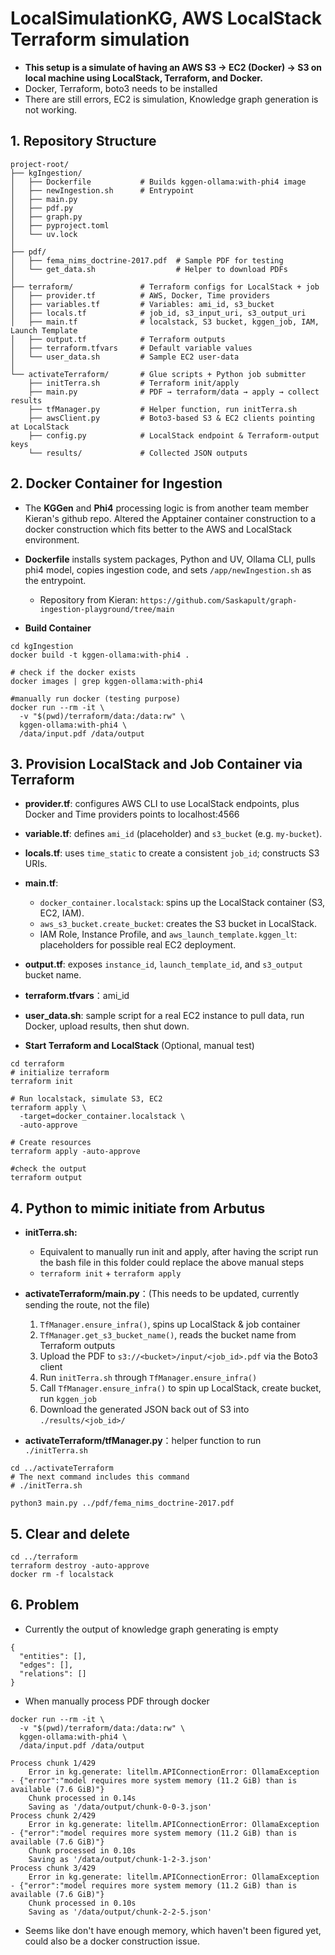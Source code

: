 # LocalSimulationKG, AWS LocalStack Terraform simulation

- **This setup is a simulate of having an AWS S3 → EC2 (Docker) → S3 on local machine using LocalStack, Terraform, and Docker.**
- Docker, Terraform, boto3 needs to be installed
- There are still errors, EC2 is simulation, Knowledge graph generation is not working.
## 1. Repository Structure
```
project-root/
├── kgIngestion/             
│   ├── Dockerfile           # Builds kggen-ollama:with-phi4 image
│   ├── newIngestion.sh      # Entrypoint
│   ├── main.py        
│   ├── pdf.py          
│   ├── graph.py          
│   ├── pyproject.toml      
│   └── uv.lock              
│
├── pdf/
│   ├── fema_nims_doctrine-2017.pdf  # Sample PDF for testing
│   └── get_data.sh                  # Helper to download PDFs
│ 
├── terraform/               # Terraform configs for LocalStack + job
│   ├── provider.tf          # AWS, Docker, Time providers
│   ├── variables.tf         # Variables: ami_id, s3_bucket
│   ├── locals.tf            # job_id, s3_input_uri, s3_output_uri
│   ├── main.tf              # localstack, S3 bucket, kggen_job, IAM, Launch Template
│   ├── output.tf            # Terraform outputs
│   ├── terraform.tfvars     # Default variable values
│   └── user_data.sh         # Sample EC2 user-data
│
└── activateTerraform/       # Glue scripts + Python job submitter
    ├── initTerra.sh         # Terraform init/apply
    ├── main.py              # PDF → terraform/data → apply → collect results
    ├── tfManager.py         # Helper function, run initTerra.sh
    ├── awsClient.py         # Boto3-based S3 & EC2 clients pointing at LocalStack
    ├── config.py            # LocalStack endpoint & Terraform-output keys
    └── results/             # Collected JSON outputs
```

## 2. Docker Container for Ingestion

- The **KGGen** and **Phi4** processing logic is from another team member Kieran's github repo. Altered the Apptainer container construction to a docker construction which fits better to the AWS and LocalStack environment. 
- **Dockerfile** installs system packages, Python and UV, Ollama CLI, pulls phi4 model, copies ingestion code, and sets `/app/newIngestion.sh` as the entrypoint.
	- Repository from Kieran: `https://github.com/Saskapult/graph-ingestion-playground/tree/main`

- **Build Container**
```
cd kgIngestion 
docker build -t kggen-ollama:with-phi4 .

# check if the docker exists
docker images | grep kggen-ollama:with-phi4

#manually run docker (testing purpose)
docker run --rm -it \
  -v "$(pwd)/terraform/data:/data:rw" \
  kggen-ollama:with-phi4 \
  /data/input.pdf /data/output

```

## 3. Provision LocalStack and Job Container via Terraform
- **provider.tf**: configures AWS CLI to use LocalStack endpoints, plus Docker and Time providers points to localhost:4566
- **variable.tf**: defines `ami_id` (placeholder) and `s3_bucket` (e.g. `my-bucket`).
- **locals.tf**: uses `time_static` to create a consistent `job_id`; constructs S3 URIs.
- **main.tf**:
    - `docker_container.localstack`: spins up the LocalStack container (S3, EC2, IAM).
    - `aws_s3_bucket.create_bucket`: creates the S3 bucket in LocalStack.
    - IAM Role, Instance Profile, and `aws_launch_template.kggen_lt`: placeholders for possible real EC2 deployment.
- **output.tf**: exposes `instance_id`, `launch_template_id`, and `s3_output` bucket name.
- **terraform.tfvars**：ami_id
- **user_data.sh**: sample script for a real EC2 instance to pull data, run Docker, upload results, then shut down.

- **Start Terraform and LocalStack** (Optional, manual test)
```
cd terraform
# initialize terraform
terraform init

# Run localstack, simulate S3, EC2
terraform apply \
  -target=docker_container.localstack \
  -auto-approve

# Create resources
terraform apply -auto-approve

#check the output
terraform output
```
## 4. Python to mimic initiate from Arbutus
- **initTerra.sh:**
	- Equivalent to manually run init and apply, after having the script run the bash file in this folder could replace the above manual steps
	- `terraform init` + `terraform apply`
- **activateTerraform/main.py**：(This needs to be updated, currently sending the route, not the file)
    1. `TfManager.ensure_infra()`, spins up LocalStack & job container
    2. `TfManager.get_s3_bucket_name()`, reads the bucket name from Terraform outputs
    3. Upload the PDF to `s3://<bucket>/input/<job_id>.pdf` via the Boto3 client
    4. Run `initTerra.sh` through `TfManager.ensure_infra()`
	5. Call `TfManager.ensure_infra()` to spin up LocalStack, create bucket, run `kggen_job`
    6. Download the generated JSON back out of S3 into `./results/<job_id>/`

- **activateTerraform/tfManager.py**：helper function to run `./initTerra.sh` 
```
cd ../activateTerraform
# The next command includes this command
# ./initTerra.sh

python3 main.py ../pdf/fema_nims_doctrine-2017.pdf
```

## 5. Clear and delete
```
cd ../terraform
terraform destroy -auto-approve
docker rm -f localstack
```

## 6. Problem
- Currently the output of knowledge graph generating is empty
```
{
  "entities": [],
  "edges": [],
  "relations": []
}
```
- When manually process PDF through docker
```
docker run --rm -it \
  -v "$(pwd)/terraform/data:/data:rw" \
  kggen-ollama:with-phi4 \
  /data/input.pdf /data/output
```

```
Process chunk 1/429
	Error in kg.generate: litellm.APIConnectionError: OllamaException - {"error":"model requires more system memory (11.2 GiB) than is available (7.6 GiB)"}
	Chunk processed in 0.14s
	Saving as '/data/output/chunk-0-0-3.json'
Process chunk 2/429
	Error in kg.generate: litellm.APIConnectionError: OllamaException - {"error":"model requires more system memory (11.2 GiB) than is available (7.6 GiB)"}
	Chunk processed in 0.10s
	Saving as '/data/output/chunk-1-2-3.json'
Process chunk 3/429
	Error in kg.generate: litellm.APIConnectionError: OllamaException - {"error":"model requires more system memory (11.2 GiB) than is available (7.6 GiB)"}
	Chunk processed in 0.10s
	Saving as '/data/output/chunk-2-2-5.json'
```

- Seems like don't have enough memory, which haven't been figured yet, could also be a docker construction issue.  